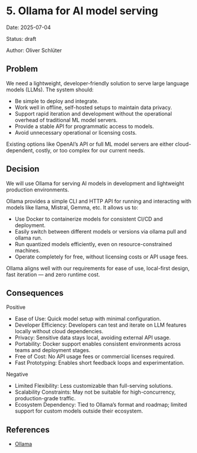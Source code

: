 # 5. Ollama for AI model serving

Date: 2025-07-04

Status: draft

Author: Oliver Schlüter

## Problem

We need a lightweight, developer-friendly solution to serve large language models (LLMs). The system should:

- Be simple to deploy and integrate.
- Work well in offline, self-hosted setups to maintain data privacy.
- Support rapid iteration and development without the operational overhead of traditional ML model servers.
- Provide a stable API for programmatic access to models.
- Avoid unnecessary operational or licensing costs.

Existing options like OpenAI’s API or full ML model servers are either cloud-dependent, costly, or too complex for our current needs.

## Decision

We will use Ollama for serving AI models in development and lightweight production environments.

Ollama provides a simple CLI and HTTP API for running and interacting with models like llama, Mistral, Gemma, etc. It allows us to:
- Use Docker to containerize models for consistent CI/CD and deployment.
- Easily switch between different models or versions via ollama pull and ollama run.
- Run quantized models efficiently, even on resource-constrained machines.
- Operate completely for free, without licensing costs or API usage fees.

Ollama aligns well with our requirements for ease of use, local-first design, fast iteration — and zero runtime cost.

## Consequences

Positive
- Ease of Use: Quick model setup with minimal configuration.
- Developer Efficiency: Developers can test and iterate on LLM features locally without cloud dependencies.
- Privacy: Sensitive data stays local, avoiding external API usage.
- Portability: Docker support enables consistent environments across teams and deployment stages.
- Free of Cost: No API usage fees or commercial licenses required.
- Fast Prototyping: Enables short feedback loops and experimentation.

Negative
- Limited Flexibility: Less customizable than full-serving solutions.
- Scalability Constraints: May not be suitable for high-concurrency, production-grade traffic.
- Ecosystem Dependency: Tied to Ollama’s format and roadmap; limited support for custom models outside their ecosystem.

## References

- [Ollama](https://ollama.com/)
